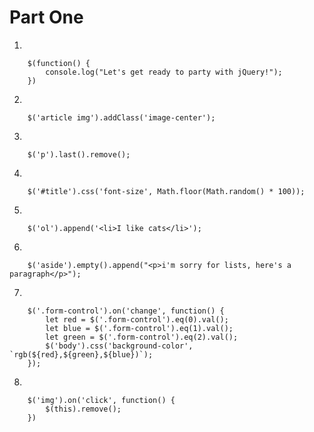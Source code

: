 # Part One

1.  

        $(function() {
            console.log("Let's get ready to party with jQuery!");
        })

2. 

        $('article img').addClass('image-center');

3.  

        $('p').last().remove();

4.  

        $('#title').css('font-size', Math.floor(Math.random() * 100));

5.  

        $('ol').append('<li>I like cats</li>');

6.  

        $('aside').empty().append("<p>i'm sorry for lists, here's a paragraph</p>");
    
7.  

        $('.form-control').on('change', function() {
            let red = $('.form-control').eq(0).val();
            let blue = $('.form-control').eq(1).val();
            let green = $('.form-control').eq(2).val();
            $('body').css('background-color', `rgb(${red},${green},${blue})`);
        });

8.  

        $('img').on('click', function() {
            $(this).remove();
        })